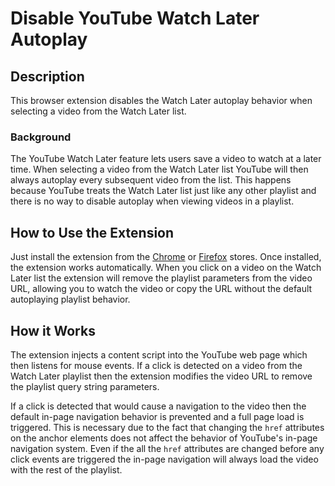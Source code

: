 # Disable YouTube Watch Later Autoplay

## Description

This browser extension disables the Watch Later autoplay behavior when selecting a video from the Watch Later list.

### Background

The YouTube Watch Later feature lets users save a video to watch at a later time. When selecting a video from the Watch Later list YouTube will then always autoplay every subsequent video from the list. This happens because YouTube treats the Watch Later list just like any other playlist and there is no way to disable autoplay when viewing videos in a playlist.

## How to Use the Extension

Just install the extension from the [Chrome](https://chrome.google.com/webstore/detail/disable-youtube-watch-lat/pipapjplioodfcahamejlgfloniakbpa) or [Firefox](https://addons.mozilla.org/firefox/addon/disable-youtube-wl-autoplay/) stores. Once installed, the extension works automatically. When you click on a video on the Watch Later list the extension will remove the playlist parameters from the video URL, allowing you to watch the video or copy the URL without the default autoplaying playlist behavior.

## How it Works

The extension injects a content script into the YouTube web page which then listens for mouse events. If a click is detected on a video from the Watch Later playlist then the extension modifies the video URL to remove the playlist query string parameters.

If a click is detected that would cause a navigation to the video then the default in-page navigation behavior is prevented and a full page load is triggered. This is necessary due to the fact that changing the `href` attributes on the anchor elements does not affect the behavior of YouTube's in-page navigation system. Even if the all the `href` attributes are changed before any click events are triggered the in-page navigation will always load the video with the rest of the playlist.
